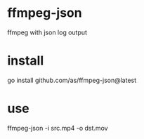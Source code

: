 # ffmpeg-json
ffmpeg with json log output

# install

go install github.com/as/ffmpeg-json@latest

# use

ffmpeg-json -i src.mp4 -o dst.mov
